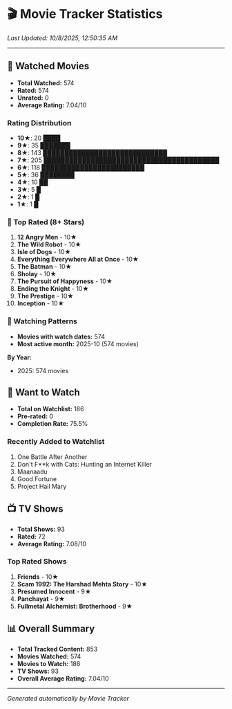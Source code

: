 # 🎬 Movie Tracker Statistics

*Last Updated: 10/8/2025, 12:50:35 AM*

---

## 🍿 Watched Movies

- **Total Watched:** 574
- **Rated:** 574
- **Unrated:** 0
- **Average Rating:** 7.04/10

### Rating Distribution

- **10★**: 20 ████
- **9★**: 35 ███████
- **8★**: 143 █████████████████████████████
- **7★**: 205 █████████████████████████████████████████
- **6★**: 118 ████████████████████████
- **5★**: 36 ████████
- **4★**: 10 ██
- **3★**: 5 █
- **2★**: 1 █
- **1★**: 1 █

### 🌟 Top Rated (8+ Stars)

1. **12 Angry Men** - 10★
2. **The Wild Robot** - 10★
3. **Isle of Dogs** - 10★
4. **Everything Everywhere All at Once** - 10★
5. **The Batman** - 10★
6. **Sholay** - 10★
7. **The Pursuit of Happyness** - 10★
8. **Ending the Knight** - 10★
9. **The Prestige** - 10★
10. **Inception** - 10★

### 📅 Watching Patterns

- **Movies with watch dates:** 574
- **Most active month:** 2025-10 (574 movies)

**By Year:**
- 2025: 574 movies

## 📝 Want to Watch

- **Total on Watchlist:** 186
- **Pre-rated:** 0
- **Completion Rate:** 75.5%

### Recently Added to Watchlist

1. One Battle After Another
2. Don't F**k with Cats: Hunting an Internet Killer
3. Maanaadu
4. Good Fortune
5. Project Hail Mary

## 📺 TV Shows

- **Total Shows:** 93
- **Rated:** 72
- **Average Rating:** 7.08/10

### Top Rated Shows

1. **Friends** - 10★
2. **Scam 1992: The Harshad Mehta Story** - 10★
3. **Presumed Innocent** - 9★
4. **Panchayat** - 9★
5. **Fullmetal Alchemist: Brotherhood** - 9★

## 📊 Overall Summary

- **Total Tracked Content:** 853
- **Movies Watched:** 574
- **Movies to Watch:** 186
- **TV Shows:** 93
- **Overall Average Rating:** 7.04/10

---

*Generated automatically by Movie Tracker*